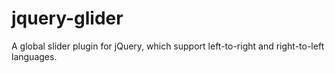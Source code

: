 # jquery-glider
A global slider plugin for jQuery, which support left-to-right and right-to-left languages.
